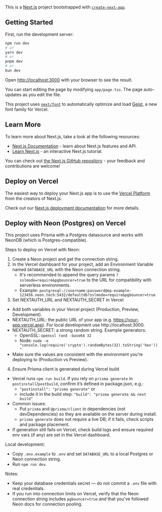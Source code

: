 This is a [Next.js](https://nextjs.org) project bootstrapped with [`create-next-app`](https://nextjs.org/docs/app/api-reference/cli/create-next-app).

## Getting Started

First, run the development server:

```bash
npm run dev
# or
yarn dev
# or
pnpm dev
# or
bun dev
```

Open [http://localhost:3000](http://localhost:3000) with your browser to see the result.

You can start editing the page by modifying `app/page.tsx`. The page auto-updates as you edit the file.

This project uses [`next/font`](https://nextjs.org/docs/app/building-your-application/optimizing/fonts) to automatically optimize and load [Geist](https://vercel.com/font), a new font family for Vercel.

## Learn More

To learn more about Next.js, take a look at the following resources:

- [Next.js Documentation](https://nextjs.org/docs) - learn about Next.js features and API.
- [Learn Next.js](https://nextjs.org/learn) - an interactive Next.js tutorial.

You can check out [the Next.js GitHub repository](https://github.com/vercel/next.js) - your feedback and contributions are welcome!

## Deploy on Vercel

The easiest way to deploy your Next.js app is to use the [Vercel Platform](https://vercel.com/new?utm_medium=default-template&filter=next.js&utm_source=create-next-app&utm_campaign=create-next-app-readme) from the creators of Next.js.

Check out our [Next.js deployment documentation](https://nextjs.org/docs/app/building-your-application/deploying) for more details.

## Deploy with Neon (Postgres) on Vercel

This project uses Prisma with a Postgres datasource and works with NeonDB (which is Postgres-compatible).

Steps to deploy on Vercel with Neon:

1. Create a Neon project and get the connection string.
2. In the Vercel dashboard for your project, add an Environment Variable named `DATABASE_URL` with the Neon connection string.
	- It's recommended to append the query params `?sslmode=require&pgbouncer=true` to the URL for compatibility with serverless environments.
	- Example: `postgresql://username:password@ep-example-123456.neon.tech:5432/defaultdb?sslmode=require&pgbouncer=true`
3. Set NEXTAUTH_URL and NEXTAUTH_SECRET in Vercel
- Add both variables in your Vercel project (Production, Preview, Development).
- NEXTAUTH_URL: the public URL of your app (e.g. https://your-app.vercel.app). For local development use http://localhost:3000.
- NEXTAUTH_SECRET: a strong random string. Example generators:
    - OpenSSL: `openssl rand -base64 32`
    - Node: `node -e "console.log(require('crypto').randomBytes(32).toString('hex'))"`
- Make sure the values are consistent with the environment you’re deploying to (Production vs Preview).

4. Ensure Prisma client is generated during Vercel build
- Vercel runs `npm run build`. If you rely on `prisma generate` in `postinstall`/`postbuild`, confirm it’s defined in package.json, e.g.:
    - `"postinstall": "prisma generate"` or
    - include it in the build step: `"build": "prisma generate && next build"`
- Common issues:
    - Put `prisma` and `@prisma/client` in dependencies (not devDependencies) so they are available on the server during install.
    - `prisma generate` does not require a live DB; if it fails, check scripts and package placement.
- If generation still fails on Vercel, check build logs and ensure required env vars (if any) are set in the Vercel dashboard.

Local development:

- Copy `.env.example` to `.env` and set `DATABASE_URL` to a local Postgres or Neon connection string.
- Run `npm run dev`.

Notes:

- Keep your database credentials secret — do not commit a `.env` file with real credentials.
- If you run into connection limits on Vercel, verify that the Neon connection string includes `pgbouncer=true` and that you've followed Neon docs for connection pooling.
